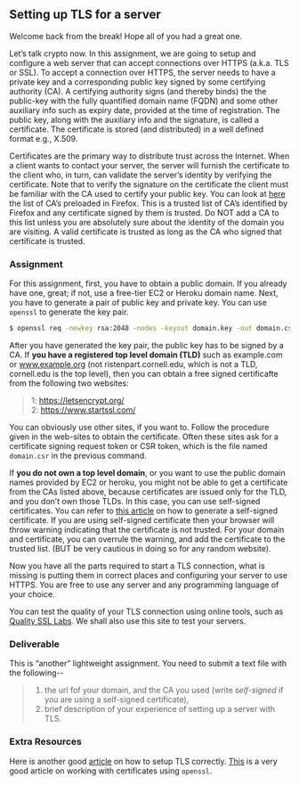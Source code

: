 ﻿## Setting up TLS for a server 
Welcome back from the break! Hope all of you had a great one. 

Let’s talk crypto now. In this assignment, we are going to setup and configure a web server that can accept connections over HTTPS (a.k.a. TLS or SSL). To accept a connection over HTTPS, the server needs to have a private key and a corresponding public key signed by some certifying authority (CA). A certifying authority signs (and thereby binds) the the public-key with the fully quantified domain name (FQDN) and some other auxiliary info such as expiry date, provided at the time of registration. The public key, along with the auxiliary info and the signature, is called a certificate. The certificate is stored (and distributed) in a well defined format e.g., X.509. 

Certificates are the primary way to distribute trust across the Internet. When a client wants to contact your server, the server will furnish the certificate to the client who, in turn, can validate the server’s identity by verifying the certificate. Note that to verify the signature on the certificate the client must be familiar with the CA used to certify your public key. You can look at [here][firefoxca] the list of CA’s preloaded in Firefox. This is a trusted list of CA’s identified by Firefox and any certificate signed by them is trusted. Do NOT add a CA to this list unless you are absolutely sure about the identity of the domain you are visiting. A valid certificate is trusted as long as the CA who signed that certificate is trusted. 

### Assignment
For this assignment, first, you have to obtain a public domain. If you already have one, great; if not, use a free-tier EC2 or Heroku domain name.  Next, you have to generate a pair of public key and private key.  You can use `openssl` to generate the key pair. 

```bash
$ openssl req -newkey rsa:2048 -nodes -keyout domain.key -out domain.csr
```
After you have generated the key pair, the public key has to be signed by a CA. If **you have a registered top level domain (TLD)** such as example.com or www.example.org (not ristenpart.cornell.edu, which is not a TLD, cornell.edu is the top level), then you can obtain a free signed certificafte from the following two websites:   
>1: https://letsencrypt.org/  
>2: https://www.startssl.com/

You can obviously use other sites, if you want to. Follow the procedure given in the web-sites to obtain the certificate.  Often these sites ask for a certificate signing request token or CSR token, which is the file named `domain.csr` in the previous command. 

If __you do not own a top level domain__, or you want to use the public domain names provided by EC2 or heroku, you might not be able to get a certificate from the CAs listed above, because certificates are issued only for the TLD, and you don’t own those TLDs. In this case, you can use self-signed certificates.  You can refer to [this article][selfsigned] on how to generate a self-signed certificate.  If you are using self-signed certificate then your browser will throw warning indicating that the certificate is not trusted.  For your domain and certificate, you can overrule the warning, and add the certificate to the trusted list. (BUT be very cautious in doing so for any random website).

Now you have all the parts required to start a TLS connection, what is missing is putting them in correct places and configuring your server to use HTTPS. You are free to use any server and any programming language of your choice. 

You can test the quality of your TLS connection using online tools, such as [Quality SSL Labs][tlstest].  We shall also use this site to test your servers. 
 
### Deliverable
This is “another” lightweight assignment. You need to submit a text file with the following--  

>1. the url fof your domain,  and the CA you used (write *self-signed* if you are using a self-signed certificate),  
>2. brief description of your experience of setting up a server with TLS.  


### Extra Resources
Here is another good [article][servertls] on how to setup TLS correctly. 
[This][openssltut] is a very good article on working with certificates using `openssl`.

[openssltut]: https://www.digitalocean.com/community/tutorials/openssl-essentials-working-with-ssl-certificates-private-keys-and-csrs
[selfsigned]: https://major.io/2007/08/02/generate-self-signed-certificate-and-key-in-one-line/
[firefoxca]: https://mozillacaprogram.secure.force.com/CA/IncludedCACertificateReport
[servertls]: https://wiki.mozilla.org/Security/Server_Side_TLS
[tlstest]: https://www.ssllabs.com/ssltest/analyze.html
